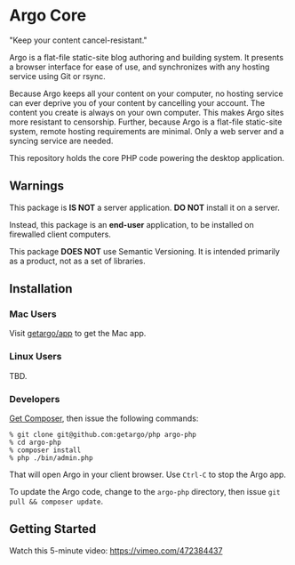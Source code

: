 # Argo Core

"Keep your content cancel-resistant."

Argo is a flat-file static-site blog authoring and building system. It presents
a browser interface for ease of use, and synchronizes with any hosting service
using Git or rsync.

Because Argo keeps all your content on your computer, no hosting service can
ever deprive you of your content by cancelling your account. The content you
create is always on your own computer. This makes Argo sites more resistant to
censorship. Further, because Argo is a flat-file static-site system, remote
hosting requirements are minimal. Only a web server and a syncing service are
needed.

This repository holds the core PHP code powering the desktop application.

## Warnings

This package is **IS NOT** a server application. **DO NOT** install
it on a server.

Instead, this package is an **end-user** application, to be installed on
firewalled client computers.

This package **DOES NOT** use Semantic Versioning. It is intended primarily as a
product, not as a set of libraries.

## Installation

### Mac Users

Visit [getargo/app](https://github.com/getargo/app) to get the Mac app.

### Linux Users

TBD.

### Developers

[Get Composer](https://getcomposer.org), then issue the following commands:

```
% git clone git@github.com:getargo/php argo-php
% cd argo-php
% composer install
% php ./bin/admin.php
```

That will open Argo in your client browser. Use `Ctrl-C` to stop the Argo app.

To update the Argo code, change to the `argo-php` directory, then issue
`git pull && composer update`.

## Getting Started

Watch this 5-minute video: <https://vimeo.com/472384437>
